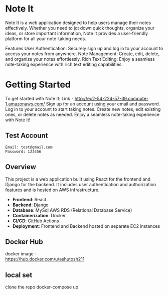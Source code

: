 # Note It
Note It is a web application designed to help users manage their notes effectively. Whether you need to jot down quick thoughts, organize your ideas, or store important information, Note It provides a user-friendly platform for all your note-taking needs.

Features
User Authentication: Securely sign up and log in to your account to access your notes from anywhere.
Note Management: Create, edit, delete, and organize your notes effortlessly.
Rich Text Editing: Enjoy a seamless note-taking experience with rich text editing capabilities.


# Getting Started
To get started with Note It:
Link - http://ec2-54-224-57-39.compute-1.amazonaws.com/
Sign up for an account using your email and password.
Log in to your account to start taking notes.
Create new notes, edit existing ones, or delete notes as needed.
Enjoy a seamless note-taking experience with Note It!


## Test Account
```
Email: test@gmail.com
Password: 123456
```

## Overview

This project is a web application built using React for the frontend and Django for the backend. It includes user authentication and authorization features and is hosted on AWS infrastructure.

- **Frontend**: React
- **Backend**: Django
- **Database**: MySql AWS RDS (Relational Database Service)
- **Containerization**: Docker
- **CI/CD**: GitHub Actions
- **Deployment**: Frontend and Backend hosted on separate EC2 instances

## Docker Hub
docker image -  
https://hub.docker.com/u/ashutosh211



## local set 

clone the repo
docker-compose up



